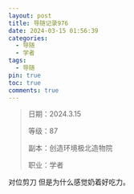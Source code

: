 ```yaml
---
layout: post
title: 导随记录976
date: 2024-03-15 01:56:39
categories:
  - 导随
  - 学者
tags:
  - 导随
pin: true
toc: true
comments: true
---
```

> 日期：2024.3.15
>
> 等级：87
>
> 副本：创造环境极北造物院
>
> 职业：学者

对位剪刀 但是为什么感觉奶着好吃力。